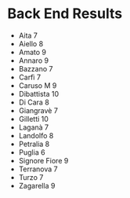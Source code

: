 # Back End Results

* Aita 7
* Aiello 8
* Amato 9
* Annaro 9
* Bazzano 7
* Carfì 7
* Caruso M 9
* Dibattista 10
* Di Cara 8
* Giangravè 7
* Gilletti 10
* Laganà 7
* Landolfo 8
* Petralia 8
* Puglia 6
* Signore Fiore 9
* Terranova 7
* Turzo 7
* Zagarella 9
